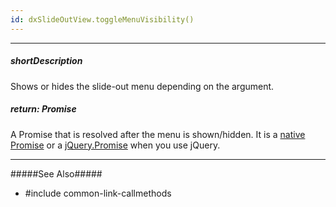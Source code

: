 ```yaml
---
id: dxSlideOutView.toggleMenuVisibility()
---
```

---
##### shortDescription
Shows or hides the slide-out menu depending on the argument.

##### return: Promise<void>
A Promise that is resolved after the menu is shown/hidden. It is a <a href="https://developer.mozilla.org/en-US/docs/Web/JavaScript/Reference/Global_Objects/Promise" target="_blank">native Promise</a> or a <a href="http://api.jquery.com/Types/#Promise" target="_blank">jQuery.Promise</a> when you use jQuery.

---
#####See Also#####
- #include common-link-callmethods